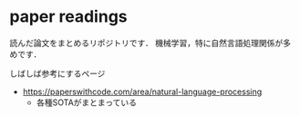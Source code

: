 # paper readings
読んだ論文をまとめるリポジトリです．
機械学習，特に自然言語処理関係が多めです．

しばしば参考にするページ
- https://paperswithcode.com/area/natural-language-processing
  - 各種SOTAがまとまっている
